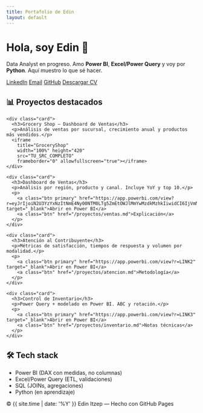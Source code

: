 ```yaml
---
title: Portafolio de Edin
layout: default
---
```


<link rel="stylesheet" href="{{ '/assets/css/custom.css?v=3' | relative_url }}">

<div class="hero">
  <h1>Hola, soy Edin 👋</h1>
  <p>Data Analyst en progreso. Amo <b>Power BI</b>, <b>Excel/Power Query</b> y voy por <b>Python</b>. Aquí muestro lo que sé hacer.</p>
  <div class="badges">
    <a href="https://www.linkedin.com/tu-perfil" target="_blank">LinkedIn</a>
    <a href="mailto:tu.correo@ejemplo.com" target="_blank">Email</a>
    <a href="https://github.com/Edin-Itzep" target="_blank">GitHub</a>
    <a href="/Edin-CV.pdf" target="_blank">Descargar CV</a>
  </div>
</div>

<div class="section">
  <h2>📊 Proyectos destacados</h2>

  <div class="grid">

    <div class="card">
      <h3>Grocery Shop – Dashboard de Ventas</h3>
      <p>Análisis de ventas por sucursal, crecimiento anual y productos más vendidos.</p>
      <iframe
        title="GroceryShop"
        width="100%" height="420"
        src="TU_SRC_COMPLETO"
        frameborder="0" allowfullscreen="true"></iframe>
    </div>

    <div class="card">
      <h3>Dashboard de Ventas</h3>
      <p>Análisis por región, producto y canal. Incluye YoY y top 10.</p>
      <p>
        <a class="btn primary" href="https://app.powerbi.com/view?r=eyJrIjoiN2U3YzYxNzItNmE4Ny00NTM0LTg5ZmEtOWJlMmYwMzdkMzhkIiwidCI6IjVmNTNiNGNlLTYzZDQtNGVlOC04OGQyLTIyZjBiMmQ0YjI3YSIsImMiOjR9" target="_blank">Abrir en Power BI</a>
        <a class="btn" href="/proyectos/ventas.md">Explicación</a>
      </p>
    </div>

    <div class="card">
      <h3>Atención al Contribuyente</h3>
      <p>Métricas de satisfacción, tiempos de respuesta y volumen por modalidad.</p>
      <p>
        <a class="btn primary" href="https://app.powerbi.com/view?r=LINK2" target="_blank">Abrir en Power BI</a>
        <a class="btn" href="/proyectos/atencion.md">Metodología</a>
      </p>
    </div>

    <div class="card">
      <h3>Control de Inventario</h3>
      <p>Power Query + modelado en Power BI. ABC y rotación.</p>
      <p>
        <a class="btn primary" href="https://app.powerbi.com/view?r=LINK3" target="_blank">Abrir en Power BI</a>
        <a class="btn" href="/proyectos/inventario.md">Notas técnicas</a>
      </p>
    </div>

  </div>
</div>

<div class="section">
  <h2>🛠️ Tech stack</h2>
  <ul>
    <li>Power BI (DAX con medidas, no columnas)</li>
    <li>Excel/Power Query (ETL, validaciones)</li>
    <li>SQL (JOINs, agregaciones)</li>
    <li>Python (en aprendizaje)</li>
  </ul>
</div>

<footer>
  © {{ site.time | date: '%Y' }} Edin Itzep — Hecho con GitHub Pages
</footer>
